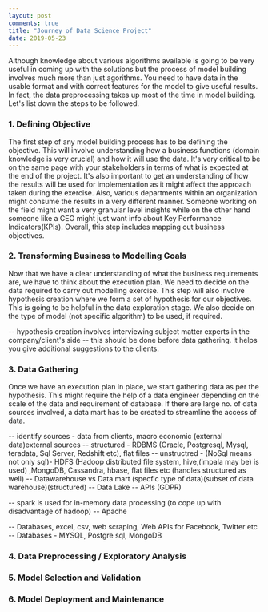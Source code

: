 ```yaml
---
layout: post
comments: true
title: "Journey of Data Science Project"
date: 2019-05-23
---
```


Although knowledge about various algorithms available is going to be very useful in coming up with the solutions but the process of model building involves much more than just agorithms. You need to have data in the usable format and with correct features for the model to give useful results. In fact, the data preprocessing takes up most of the time in model building. Let's list down the steps to be followed. 

### 1. Defining Objective

The first step of any model building process has to be defining the objective. This will involve understanding how a business functions (domain knowledge is very crucial) and how it will use the data. It's very critical to be on the same page with your stakeholders in terms of what is expected at the end of the project. It's also important to get an understanding of how the results will be used for implementation as it might affect the approach taken during the exercise. Also, various departments within an organization might consume the results in a very different manner. Someone working on the field might want a very granular level insights while on the other hand someone like a CEO might just want info about Key Performance Indicators(KPIs). Overall, this step includes mapping out business objectives.

### 2. Transforming Business to Modelling Goals

Now that we have a clear understanding of what the business requirements are, we have to think about the execution plan. We need to decide on the data required to carry out modelling exercise. This step will also involve hypothesis creation where we form a set of hypothesis for our objectives. This is going to be helpful in the data exploration stage. We also decide on the type of model (not specific algorithm) to be used, if required.

-- hypothesis creation involves interviewing subject matter experts in the company/client's side
-- this should be done before data gathering. it helps you give additional suggestions to the clients.

### 3. Data Gathering

Once we have an execution plan in place, we start gathering data as per the hypothesis. This might require the help of a data engineer depending on the scale of the data and requirement of database. If there are large no. of data sources involved, a data mart has to be created to streamline the access of data.

-- identify sources - data from clients, macro economic (external data)external sources
-- structured - RDBMS (Oracle, Postgresql, Mysql, teradata,  Sql  Server, Redshift etc), flat files
-- unstructred - (NoSql means not only sql)- HDFS  (Hadoop distributed file system, hive,(impala may be) is used) ,MongoDB, Cassandra, hbase, flat files etc (handles structured as well)
-- Datawarehouse vs Data mart (specfic type of data)(subset of data warehouse)(structured)
-- Data Lake
-- APIs (GDPR)

-- spark is used for in-memory data processing (to cope up with disadvantage of hadoop)
-- Apache 



-- Databases, excel, csv, web scraping, Web APIs for Facebook, Twitter etc
-- Databases - MYSQL, Postgre sql, MongoDB

### 4. Data Preprocessing / Exploratory Analysis



### 5. Model Selection and Validation



### 6. Model Deployment and Maintenance








